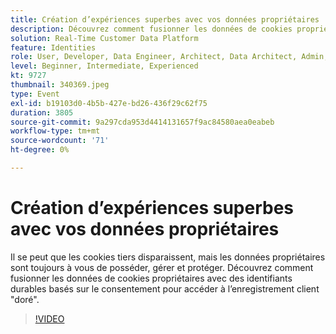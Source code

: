 ```yaml
---
title: Création d’expériences superbes avec vos données propriétaires
description: Découvrez comment fusionner les données de cookies propriétaires avec des identifiants durables basés sur le consentement pour accéder à l’enregistrement client doré.
solution: Real-Time Customer Data Platform
feature: Identities
role: User, Developer, Data Engineer, Architect, Data Architect, Admin, Leader
level: Beginner, Intermediate, Experienced
kt: 9727
thumbnail: 340369.jpeg
type: Event
exl-id: b19103d0-4b5b-427e-bd26-436f29c62f75
duration: 3805
source-git-commit: 9a297cda953d4414131657f9ac84580aea0eabeb
workflow-type: tm+mt
source-wordcount: '71'
ht-degree: 0%

---
```


# Création d’expériences superbes avec vos données propriétaires

Il se peut que les cookies tiers disparaissent, mais les données propriétaires sont toujours à vous de posséder, gérer et protéger. Découvrez comment fusionner les données de cookies propriétaires avec des identifiants durables basés sur le consentement pour accéder à l’enregistrement client &quot;doré&quot;.

>[!VIDEO](https://video.tv.adobe.com/v/340369/?quality=12&learn=on)
